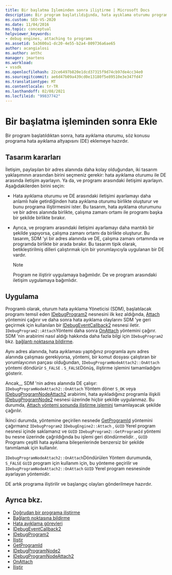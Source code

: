 ```yaml
---
title: Bir başlatma Işleminden sonra iliştirme | Microsoft Docs
description: Bir program başlatıldığında, hata ayıklama oturumu programa hata ayıklama altyapısını eklemeye hazırdır. Hata ayıklama altyapısıyla iletişim için bir tasarım yaklaşımı seçin.
ms.custom: SEO-VS-2020
ms.date: 11/04/2016
ms.topic: conceptual
helpviewer_keywords:
- debug engines, attaching to programs
ms.assetid: 5a3600a1-dc20-4e55-b2a4-809736a6ae65
author: acangialosi
ms.author: anthc
manager: jmartens
ms.workload:
- vssdk
ms.openlocfilehash: 22ce6497b820e1dcd37315f9d74cb97de4cc34e0
ms.sourcegitcommit: ae6d47b09a439cd0e13180f5e89510e3e347fd47
ms.translationtype: MT
ms.contentlocale: tr-TR
ms.lasthandoff: 02/08/2021
ms.locfileid: "99837742"
---
```

# <a name="attach-after-a-launch"></a>Bir başlatma işleminden sonra Ekle
Bir program başlatıldıktan sonra, hata ayıklama oturumu, söz konusu programa hata ayıklama altyapısını (DE) eklemeye hazırdır.

## <a name="design-decisions"></a>Tasarım kararları
 İletişim, paylaşılan bir adres alanında daha kolay olduğundan, iki tasarım yaklaşımının arasından birini seçmeniz gerekir: hata ayıklama oturumu ile DE arasında iletişim ayarlayın. Ya da, ve programı arasındaki iletişimi ayarlayın. Aşağıdakilerden birini seçin:

- Hata ayıklama oturumu ve DE arasındaki iletişimi ayarlamayı daha anlamlı hale getirdiğinden hata ayıklama oturumu birlikte oluşturur ve bunu programa iliştirmesini ister. Bu tasarım, hata ayıklama oturumunu ve bir adres alanında birlikte, çalışma zamanı ortamı ile programı başka bir şekilde birlikte bırakır.

- Ayrıca, ve programı arasındaki iletişimi ayarlamayı daha mantıklı bir şekilde yapıyorsa, çalışma zamanı ortamı da birlikte oluşturur. Bu tasarım, SDM 'yi bir adres alanında ve DE, çalışma zamanı ortamında ve programda birlikte bir arada bırakır. Bu tasarım tipik olarak, betikleştirilmiş dilleri çalıştırmak için bir yorumlayıcıyla uygulanan bir DE vardır.

    > [!NOTE]
    > Program ne iliştirir uygulamaya bağımlıdır. De ve program arasındaki iletişim uygulamaya bağımlıdır.

## <a name="implementation"></a>Uygulama
 Programlı olarak, oturum hata ayıklama Yöneticisi (SDM), başlatılacak programı temsil eden [IDebugProgram2](../../extensibility/debugger/reference/idebugprogram2.md) nesnesini ilk kez aldığında, [Attach](../../extensibility/debugger/reference/idebugprogram2-attach.md) yöntemini çağırır ve daha sonra hata ayıklama olaylarını SDM 'ye geri geçirmek için kullanılan bir [IDebugEventCallback2](../../extensibility/debugger/reference/idebugeventcallback2.md) nesnesi iletir. `IDebugProgram2::Attach`Yöntemi daha sonra [OnAttach](../../extensibility/debugger/reference/idebugprogramnodeattach2-onattach.md) yöntemini çağırır. SDM 'nin arabirimi nasıl aldığı hakkında daha fazla bilgi için `IDebugProgram2` bkz. [bağlantı noktasına bildirme](../../extensibility/debugger/notifying-the-port.md).

 Aynı adres alanında, hata ayıklaması yaptığınız programla aynı adres alanında çalışması gerekiyorsa, yöntemi, bir komut dosyası çalıştıran bir yorumlayıcının parçası olduğundan, `IDebugProgramNodeAttach2::OnAttach` yöntemi döndürür `S_FALSE` . `S_FALSE`Dönüş, iliştirme işlemini tamamladığını gösterir.

 Ancak,,, SDM 'nin adres alanında DE çalışır: `IDebugProgramNodeAttach2::OnAttach` Yöntem döner `S_OK` veya [IDebugProgramNodeAttach2](../../extensibility/debugger/reference/idebugprogramnodeattach2.md) arabirimi, hata ayıkladığınız programla ilişkili [IDebugProgramNode2](../../extensibility/debugger/reference/idebugprogramnode2.md) nesnesi üzerinde hiçbir şekilde uygulanmaz. Bu durumda, [Attach yöntemi sonunda iliştirme işlemini](../../extensibility/debugger/reference/idebugengine2-attach.md) tamamlayacak şekilde çağırılır.

 İkinci durumda, yöntemine geçirilen nesnede [GetProgramId](../../extensibility/debugger/reference/idebugprogram2-getprogramid.md) yöntemini çağırmanız `IDebugProgram2` `IDebugEngine2::Attach` , `GUID` Yerel program nesnesi içinde saklamanız ve `GUID` `IDebugProgram2::GetProgramId` yöntemi bu nesne üzerinde çağrıldığında bu işlemi geri döndürmelidir. , `GUID` Programı çeşitli hata ayıklama bileşenlerinde benzersiz bir şekilde tanımlamak için kullanılır.

 `IDebugProgramNodeAttach2::OnAttach`Döndürülen Yöntem durumunda, `S_FALSE` `GUID` program için kullanım için, bu yönteme geçirilir ve `IDebugProgramNodeAttach2::OnAttach` `GUID` Yerel program nesnesinde ayarlayan yöntemidir.

 DE artık programa iliştirilir ve başlangıç olayları gönderilmeye hazırdır.

## <a name="see-also"></a>Ayrıca bkz.
- [Doğrudan bir programa iliştirme](../../extensibility/debugger/attaching-directly-to-a-program.md)
- [Bağlantı noktasına bildirme](../../extensibility/debugger/notifying-the-port.md)
- [Hata ayıklama görevleri](../../extensibility/debugger/debugging-tasks.md)
- [IDebugEventCallback2](../../extensibility/debugger/reference/idebugeventcallback2.md)
- [IDebugProgram2](../../extensibility/debugger/reference/idebugprogram2.md)
- [İliştir](../../extensibility/debugger/reference/idebugprogram2-attach.md)
- [GetProgramId](../../extensibility/debugger/reference/idebugprogram2-getprogramid.md)
- [IDebugProgramNode2](../../extensibility/debugger/reference/idebugprogramnode2.md)
- [IDebugProgramNodeAttach2](../../extensibility/debugger/reference/idebugprogramnodeattach2.md)
- [OnAttach](../../extensibility/debugger/reference/idebugprogramnodeattach2-onattach.md)
- [İliştir](../../extensibility/debugger/reference/idebugengine2-attach.md)
